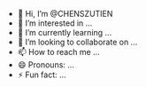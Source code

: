 - 👋 Hi, I’m @CHENSZUTIEN
- 👀 I’m interested in ...
- 🌱 I’m currently learning ...
- 💞️ I’m looking to collaborate on ...
- 📫 How to reach me ...
- 😄 Pronouns: ...
- ⚡ Fun fact: ...

<!---
CHENSZUTIEN/CHENSZUTIEN is a ✨ special ✨ repository because its `README.md` (this file) appears on your GitHub profile.
You can click the Preview link to take a look at your changes.
--->
